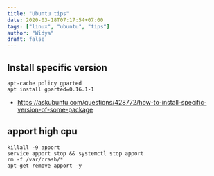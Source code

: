 ```yaml
---
title: "Ubuntu tips"
date: 2020-03-18T07:17:54+07:00
tags: ["linux", "ubuntu", "tips"]
author: "Widya"
draft: false
---
```


## Install specific version
```
apt-cache policy gparted
apt install gparted=0.16.1-1
```

* https://askubuntu.com/questions/428772/how-to-install-specific-version-of-some-package

## apport high cpu
```
killall -9 apport
service apport stop && systemctl stop apport
rm -f /var/crash/*
apt-get remove apport -y
```


